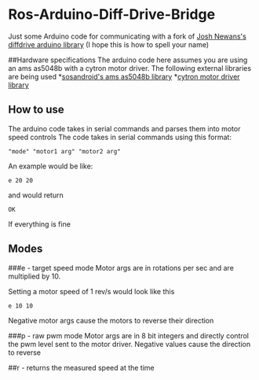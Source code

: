 # Ros-Arduino-Diff-Drive-Bridge
Just some Arduino code for communicating with a fork of [Josh Newans's diffdrive arduino library](https://github.com/joshnewans/diffdrive_arduino) (I hope this is how to spell your name)

##Hardware specifications
The arduino code here assumes you are using an ams as5048b with a cytron motor driver.
The following external libraries are being used
*[sosandroid's ams as5048b library](https://github.com/sosandroid/AMS_AS5048B)
*[cytron motor driver library](https://github.com/CytronTechnologies/CytronMotorDriver)

## How to use
The arduino code takes in serial commands and parses them into motor speed controls
The code takes in serial commands using this format:
```
"mode" "motor1 arg" "motor2 arg"
```

An example would be like:
```
e 20 20
```
and would return
```
OK
```
If everything is fine

## Modes
###e - target speed mode
Motor args are in rotations per sec and are multiplied by 10.

Setting a motor speed of 1 rev/s would look like this
```
e 10 10
```
Negative motor args cause the motors to reverse their direction

###p - raw pwm mode
Motor args are in 8 bit integers and directly control the pwm level sent to the motor driver.
Negative values cause the direction to reverse

##r - returns the measured speed at the time

